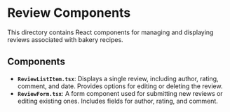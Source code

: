 # Review Components

This directory contains React components for managing and displaying reviews associated with bakery recipes.

## Components

- **`ReviewListItem.tsx`**: Displays a single review, including author, rating, comment, and date. Provides options for editing or deleting the review.
- **`ReviewForm.tsx`**: A form component used for submitting new reviews or editing existing ones. Includes fields for author, rating, and comment.
